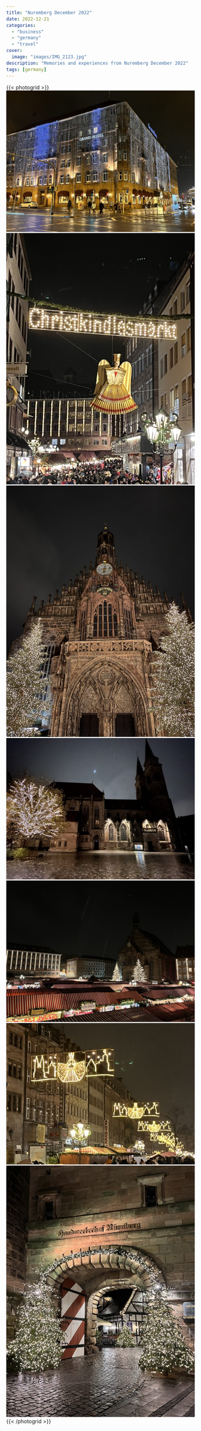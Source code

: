 ```yaml
---
title: "Nuremberg December 2022"
date: 2022-12-21
categories:
  - "business"
  - "germany"
  - "travel"
cover:
  image: "images/IMG_2123.jpg"
description: "Memories and experiences from Nuremberg December 2022"
tags: [germany]
---
```


{{< photogrid >}}
![](images/IMG_2123-1024x768.jpg)
![](images/IMG_2132-768x1024.jpg)
![](images/IMG_2134-768x1024.jpg)
![](images/IMG_2137-1024x768.jpg)
![](images/IMG_2148-1024x768.jpg)
![](images/IMG_2153-1024x768.jpg)
![](images/IMG_2155-768x1024.jpg)
{{< /photogrid >}}
